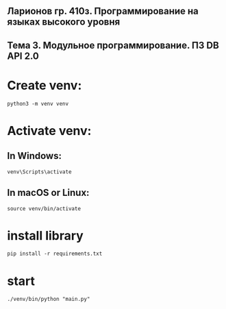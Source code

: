 ## Ларионов гр. 410з. Программирование на языках высокого уровня
## Тема 3. Модульное программирование. ПЗ DB API 2.0


# Create venv:
    python3 -m venv venv

# Activate venv:
## In Windows:
    venv\Scripts\activate
     
## In macOS or Linux:
    source venv/bin/activate

# install library
    pip install -r requirements.txt

# start 
    ./venv/bin/python "main.py"
